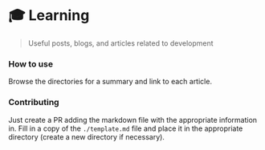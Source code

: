 # 🎓 Learning

> Useful posts, blogs, and articles related to development


### How to use

Browse the directories for a summary and link to each article.


### Contributing

Just create a PR adding the markdown file with the appropriate information in. Fill in a copy of the `./template.md` file and place it in the appropriate directory (create a new directory if necessary).